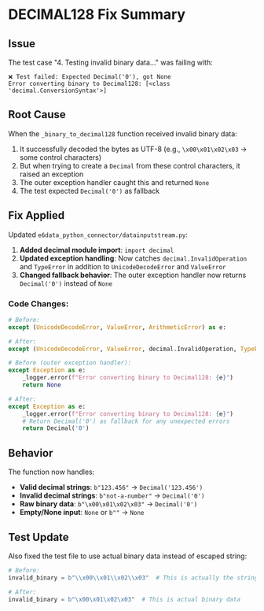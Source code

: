 # DECIMAL128 Fix Summary

## Issue
The test case "4. Testing invalid binary data..." was failing with:
```
❌ Test failed: Expected Decimal('0'), got None
Error converting binary to Decimal128: [<class 'decimal.ConversionSyntax'>]
```

## Root Cause
When the `_binary_to_decimal128` function received invalid binary data:
1. It successfully decoded the bytes as UTF-8 (e.g., `\x00\x01\x02\x03` → some control characters)
2. But when trying to create a `Decimal` from these control characters, it raised an exception
3. The outer exception handler caught this and returned `None`
4. The test expected `Decimal('0')` as fallback

## Fix Applied
Updated `e6data_python_connector/datainputstream.py`:

1. **Added decimal module import**: `import decimal`
2. **Updated exception handling**: Now catches `decimal.InvalidOperation` and `TypeError` in addition to `UnicodeDecodeError` and `ValueError`
3. **Changed fallback behavior**: The outer exception handler now returns `Decimal('0')` instead of `None`

### Code Changes:
```python
# Before:
except (UnicodeDecodeError, ValueError, ArithmeticError) as e:

# After:
except (UnicodeDecodeError, ValueError, decimal.InvalidOperation, TypeError) as e:
```

```python
# Before (outer exception handler):
except Exception as e:
    _logger.error(f"Error converting binary to Decimal128: {e}")
    return None

# After:
except Exception as e:
    _logger.error(f"Error converting binary to Decimal128: {e}")
    # Return Decimal('0') as fallback for any unexpected errors
    return Decimal('0')
```

## Behavior
The function now handles:
- **Valid decimal strings**: `b"123.456"` → `Decimal('123.456')`
- **Invalid decimal strings**: `b"not-a-number"` → `Decimal('0')`
- **Raw binary data**: `b"\x00\x01\x02\x03"` → `Decimal('0')`
- **Empty/None input**: `None` or `b""` → `None`

## Test Update
Also fixed the test file to use actual binary data instead of escaped string:
```python
# Before:
invalid_binary = b"\\x00\\x01\\x02\\x03"  # This is actually the string "\\x00\\x01\\x02\\x03"

# After:
invalid_binary = b"\x00\x01\x02\x03"  # This is actual binary data
```